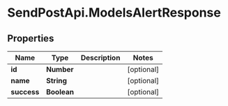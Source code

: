 # SendPostApi.ModelsAlertResponse

## Properties
Name | Type | Description | Notes
------------ | ------------- | ------------- | -------------
**id** | **Number** |  | [optional] 
**name** | **String** |  | [optional] 
**success** | **Boolean** |  | [optional] 


